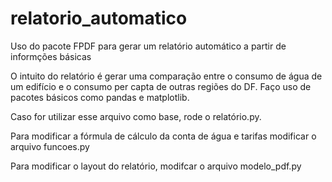 # relatorio_automatico
Uso do pacote FPDF para gerar um relatório automático a partir de informções básicas

O intuito do relatório é gerar uma comparação entre o consumo de água de um edifício 
e o consumo per capta de outras regiões do DF. Faço uso de pacotes básicos como pandas
e matplotlib.

Caso for utilizar esse arquivo como base, rode o relatório.py. 

Para modificar a fórmula de cálculo da conta de água e tarifas modificar o arquivo
funcoes.py

Para modificar o layout do relatório, modifcar o arquivo modelo_pdf.py
